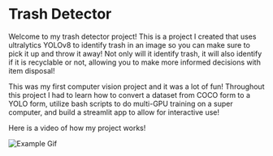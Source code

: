 # Trash Detector

Welcome to my trash detector project! This is a project I created that uses ultralytics YOLOv8 to identify trash in an image so you can make sure to pick it up and throw it away!
Not only will it identify trash, it will also identify if it is recyclable or not, allowing you to make more informed decisions with item disposal!

This was my first computer vision project and it was a lot of fun! Throughout this project I had to learn how to convert a dataset from COCO form to a YOLO form, utilize bash scripts
to do multi-GPU training on a super computer, and build a streamlit app to allow for interactive use!

Here is a video of how my project works!

![Example Gif](example_video.gif)